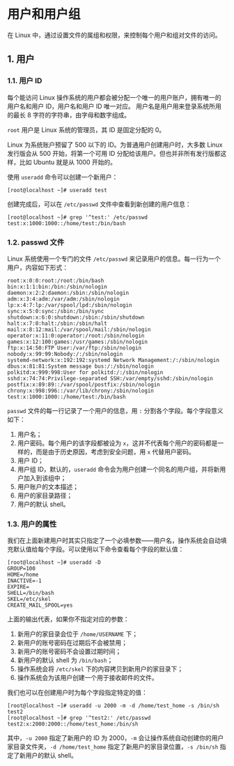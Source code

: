 # 用户和用户组

在 Linux 中，通过设置文件的属组和权限，来控制每个用户和组对文件的访问。

## 1. 用户

### 1.1. 用户 ID

每个能访问 Linux 操作系统的用户都会被分配一个唯一的用户账户，拥有唯一的用户名和用户 ID，用户名和用户 ID 唯一对应。
用户名是用户用来登录系统所用的最长 8 字符的字符串，由字母和数字组成。

`root` 用户是 Linux 系统的管理员，其 ID 是固定分配的 0。

Linux 为系统账户预留了 500 以下的 ID。为普通用户创建用户时，大多数 Linux 发行版会从 500 开始，将第一个可用 ID 分配给该用户。但也并非所有发行版都这样，比如 Ubuntu 就是从 1000 开始的。

使用 `useradd` 命令可以创建一个新用户：

```
[root@localhost ~]# useradd test
```

创建完成后，可以在 `/etc/passwd` 文件中查看到新创建的用户信息：

```
[root@localhost ~]# grep '^test:' /etc/passwd
test:x:1000:1000::/home/test:/bin/bash
```

### 1.2. passwd 文件

Linux 系统使用一个专门的文件 `/etc/passwd` 来记录用户的信息。每一行为一个用户，内容如下形式：

```
root:x:0:0:root:/root:/bin/bash
bin:x:1:1:bin:/bin:/sbin/nologin
daemon:x:2:2:daemon:/sbin:/sbin/nologin
adm:x:3:4:adm:/var/adm:/sbin/nologin
lp:x:4:7:lp:/var/spool/lpd:/sbin/nologin
sync:x:5:0:sync:/sbin:/bin/sync
shutdown:x:6:0:shutdown:/sbin:/sbin/shutdown
halt:x:7:0:halt:/sbin:/sbin/halt
mail:x:8:12:mail:/var/spool/mail:/sbin/nologin
operator:x:11:0:operator:/root:/sbin/nologin
games:x:12:100:games:/usr/games:/sbin/nologin
ftp:x:14:50:FTP User:/var/ftp:/sbin/nologin
nobody:x:99:99:Nobody:/:/sbin/nologin
systemd-network:x:192:192:systemd Network Management:/:/sbin/nologin
dbus:x:81:81:System message bus:/:/sbin/nologin
polkitd:x:999:998:User for polkitd:/:/sbin/nologin
sshd:x:74:74:Privilege-separated SSH:/var/empty/sshd:/sbin/nologin
postfix:x:89:89::/var/spool/postfix:/sbin/nologin
chrony:x:998:996::/var/lib/chrony:/sbin/nologin
test:x:1000:1000::/home/test:/bin/bash
```

`passwd` 文件的每一行记录了一个用户的信息，用 `:` 分割各个字段。每个字段意义如下：

1. 用户名；
2. 用户密码。每个用户的该字段都被设为 `x`，这并不代表每个用户的密码都是一样的，而是由于历史原因，考虑到安全问题，用 `x` 代替用户密码。
3. 用户 ID；
4. 用户组 ID，默认的，`useradd` 命令会为用户创建一个同名的用户组，并将新用户加入到该组中；
5. 用户账户的文本描述；
6. 用户的家目录路径；
7. 用户的默认 shell。

### 1.3. 用户的属性

我们在上面新建用户时其实只指定了一个必填参数——用户名，操作系统会自动填充默认值给每个字段。可以使用以下命令查看每个字段的默认值：

```
[root@localhost ~]# useradd -D
GROUP=100
HOME=/home
INACTIVE=-1
EXPIRE=
SHELL=/bin/bash
SKEL=/etc/skel
CREATE_MAIL_SPOOL=yes
```

上面的输出代表，如果你不指定对应的参数：

1. 新用户的家目录会位于 `/home/USERNAME` 下；
2. 新用户的账号密码在过期后不会被禁用；
3. 新用户的账号密码不会设置过期时间；
4. 新用户的默认 shell 为 `/bin/bash`；
5. 操作系统会将 `/etc/skel` 下的内容拷贝到新用户的家目录下；
6. 操作系统会为该用户创建一个用于接收邮件的文件。

我们也可以在创建用户时为每个字段指定特定的值：

```
[root@localhost ~]# useradd -u 2000 -m -d /home/test_home -s /bin/sh test2
[root@localhost ~]# grep '^test2:' /etc/passwd
test2:x:2000:2000::/home/test_home:/bin/sh
```

其中，`-u 2000` 指定了新用户的 ID 为 2000，`-m` 会让操作系统自动创建你的用户家目录文件夹，`-d /home/test_home` 指定了新用户的家目录位置，`-s /bin/sh` 指定了新用户的默认 shell。
